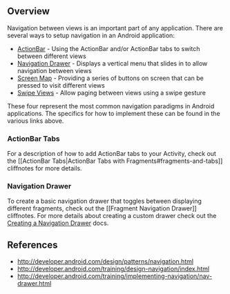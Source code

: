 ## Overview

Navigation between views is an important part of any application. There are several ways to setup navigation in an Android application:

 * [ActionBar](http://developer.android.com/design/patterns/actionbar.html) - Using the ActionBar and/or ActionBar tabs to switch between different views
 * [Navigation Drawer](http://developer.android.com/training/implementing-navigation/nav-drawer.html) - Displays a vertical menu that slides in to allow navigation between views 
 * [Screen Map](http://developer.android.com/training/design-navigation/descendant-lateral.html#buttons) - Providing a series of buttons on screen that can be pressed to visit different views
 * [Swipe Views](http://developer.android.com/training/implementing-navigation/lateral.html) - Allow paging between views using a swipe gesture

These four represent the most common navigation paradigms in Android applications. The specifics for how to implement these can be found in the various links above.

### ActionBar Tabs

For a description of how to add ActionBar tabs to your Activity, check out the [[ActionBar Tabs|ActionBar Tabs with Fragments#fragments-and-tabs]] cliffnotes for more details.

### Navigation Drawer

To create a basic navigation drawer that toggles between displaying different fragments, check out the
[[Fragment Navigation Drawer]] cliffnotes. For more details about creating a custom drawer check out the [Creating a Navigation Drawer](http://developer.android.com/training/implementing-navigation/nav-drawer.html#top) docs.

## References

 * <http://developer.android.com/design/patterns/navigation.html>
 * <http://developer.android.com/training/design-navigation/index.html>
 * <http://developer.android.com/training/implementing-navigation/nav-drawer.html>